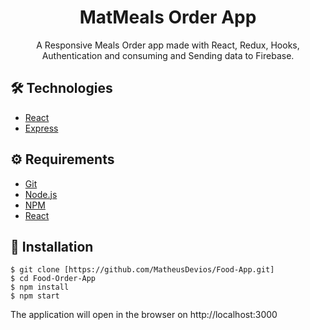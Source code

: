 # <div align="center"> MatMeals Order App</div>

<p align="center">A Responsive Meals Order app made with React, Redux, Hooks, Authentication and consuming and Sending data to Firebase.</p>

## 🛠️ Technologies

<ul>
  <li><a href="https://reactjs.org/">React</a></li>
  <li><a href="https://expressjs.com">Express</a></li>
</ul>

## ⚙️ Requirements

<ul>
  <li><a href="https://git-scm.com/">Git</a></li>
  <li><a href="https://nodejs.org/en/">Node.js</a></li>
  <li><a href="https://www.npmjs.com/">NPM</a></li>
  <li><a href="https://https://reactjs.org/">React</a></li>
</ul>

## 🚀 Installation

```
$ git clone [https://github.com/MatheusDevios/Food-App.git]
$ cd Food-Order-App
$ npm install
$ npm start
```

The application will open in the browser on http://localhost:3000

